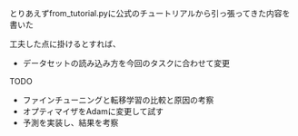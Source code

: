 とりあえずfrom_tutorial.pyに公式のチュートリアルから引っ張ってきた内容を書いた

工夫した点に掛けるとすれば、
- データセットの読み込み方を今回のタスクに合わせて変更

TODO
- ファインチューニングと転移学習の比較と原因の考察
- オプティマイザをAdamに変更して試す
- 予測を実装し、結果を考察